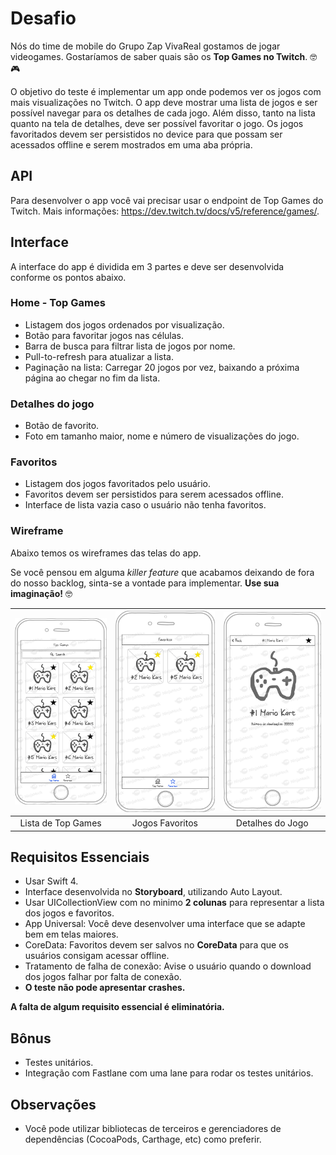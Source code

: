 # Desafio

Nós do time de mobile do Grupo Zap VivaReal gostamos de jogar videogames. Gostaríamos de saber quais são os **Top Games no Twitch**. 🤓🎮

O objetivo do teste é implementar um app onde podemos ver os jogos com mais visualizações no Twitch. O app deve mostrar uma lista de jogos e ser possível navegar para os detalhes de cada jogo. Além disso, tanto na lista quanto na tela de detalhes, deve ser possível favoritar o jogo. Os jogos favoritados devem ser persistidos no device para que possam ser acessados offline e serem mostrados em uma aba própria.

## API

Para desenvolver o app você vai precisar usar o endpoint de Top Games do Twitch. Mais informações: https://dev.twitch.tv/docs/v5/reference/games/.

## Interface

A interface do app é dividida em 3 partes e deve ser desenvolvida conforme os pontos abaixo.

### Home - Top Games

* Listagem dos jogos ordenados por visualização.
* Botão para favoritar jogos nas células.
* Barra de busca para filtrar lista de jogos por nome.
* Pull-to-refresh para atualizar a lista.
* Paginação na lista: Carregar 20 jogos por vez, baixando a próxima página ao chegar no fim da lista.

### Detalhes do jogo

* Botão de favorito.
* Foto em tamanho maior, nome e número de visualizações do jogo.

### Favoritos

* Listagem dos jogos favoritados pelo usuário.
* Favoritos devem ser persistidos para serem acessados offline.
* Interface de lista vazia caso o usuário não tenha favoritos.

### Wireframe

Abaixo temos os wireframes das telas do app.

Se você pensou em alguma *killer feature* que acabamos deixando de fora do nosso backlog, sinta-se a vontade para implementar. **Use sua imaginação!** 🤓

| ![Page1](images/Page1.png)  | ![Page2](images/Page2.png) | ![Page3](images/Page3.png) |
|:---:|:---:|:---:|
| Lista de Top Games | Jogos Favoritos | Detalhes do Jogo |

## Requisitos Essenciais

* Usar Swift 4.
* Interface desenvolvida no **Storyboard**, utilizando Auto Layout.
* Usar UICollectionView com no minimo **2 colunas** para representar a lista dos jogos e favoritos.
* App Universal: Você deve desenvolver uma interface que se adapte bem em telas maiores.
* CoreData: Favoritos devem ser salvos no **CoreData** para que os usuários consigam acessar offline.
* Tratamento de falha de conexão: Avise o usuário quando o download dos jogos falhar por falta de conexão.
* **O teste não pode apresentar crashes.**

**A falta de algum requisito essencial é eliminatória.**

## Bônus

* Testes unitários.
* Integração com Fastlane com uma lane para rodar os testes unitários.

## Observações

* Você pode utilizar bibliotecas de terceiros e gerenciadores de dependências (CocoaPods, Carthage, etc) como preferir.
